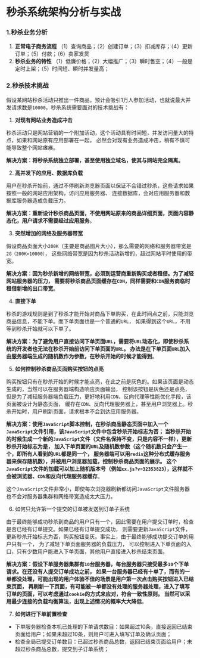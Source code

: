 秒杀系统架构分析与实战
===============================================================

### 1.秒杀业务分析

1. **正常电子商务流程**
（1）查询商品；（2）创建订单；（3）扣减库存；（4）更新订单；（5）付款；（6）卖家发货
2. **秒杀业务的特性**
（1）低廉价格；（2）大幅推广；（3）瞬时售空；（4）一般是定时上架；（5）时间短、瞬时并发量高；

### 2.秒杀技术挑战
假设某网站秒杀活动只推出一件商品，预计会吸引1万人参加活动，也就说最大并发请求数是`10000`，秒杀系统需要面对的技术挑战有：

1. **对现有网站业务造成冲击**

秒杀活动只是网站营销的一个附加活动，这个活动具有时间短，并发访问量大的特点，如果和网站原有应用部署在一起，
必然会对现有业务造成冲击，稍有不慎可能导致整个网站瘫痪。

**解决方案：将秒杀系统独立部署，甚至使用独立域名，使其与网站完全隔离。**

2. **高并发下的应用、数据库负载**

用户在秒杀开始前，通过不停刷新浏览器页面以保证不会错过秒杀，这些请求如果按照一般的网站应用架构，访问应用服务器、
连接数据库，会对应用服务器和数据库服务器造成负载压力。

**解决方案：重新设计秒杀商品页面，不使用网站原来的商品详细页面，页面内容静态化，用户请求不需要经过应用服务**。

3. **突然增加的网络及服务器带宽**

假设商品页面大小`200K`（主要是商品图片大小），那么需要的网络和服务器带宽是`2G（200K×10000）`，
这些网络带宽是因为秒杀活动新增的，超过网站平时使用的带宽。

**解决方案：因为秒杀新增的网络带宽，必须到运营商重新购买或者租借。为了减轻网站服务器的压力，
需要将秒杀商品页面缓存在`CDN`，同样需要和`CDN`服务商临时租借新增的出口带宽**。

4. **直接下单**

秒杀的游戏规则是到了秒杀才能开始对商品下单购买，在此时间点之前，只能浏览商品信息，不能下单。而下单页面也是一个普通的`URL`，
如果得到这个`URL`，不用等到秒杀开始就可以下单了。

**解决方案：为了避免用户直接访问下单页面`URL`，需要将`URL`动态化，即使秒杀系统的开发者也无法在秒杀开始前访问下单页面的`URL`。
办法是在下单页面`URL`加入由服务器端生成的随机数作为参数，在秒杀开始的时候才能得到**。

5. **如何控制秒杀商品页面购买按钮的点亮**

购买按钮只有在秒杀开始的时候才能点亮，在此之前是灰色的。如果该页面是动态生成的，当然可以在服务器端构造响应页面输出，
控制该按钮是灰色还是点亮，但是为了减轻服务器端负载压力，更好地利用`CDN`、反向代理等性能优化手段，该页面被设计为静态页面，
缓存在`CDN`、反向代理服务器上，甚至用户浏览器上。秒杀开始时，用户刷新页面，请求根本不会到达应用服务器。

**解决方案：使用`JavaScript`脚本控制，在秒杀商品静态页面中加入一个`JavaScript`文件引用，该`JavaScript`文件中包含秒杀开始标志为否；
当秒杀开始的时候生成一个新的`JavaScript`文件（文件名保持不变，只是内容不一样），更新秒杀开始标志为是，
加入下单页面的`URL`及随机数参数（这个随机数只会产生一个，即所有人看到的`URL`都是同一个，
服务器端可以用`redis`这种分布式缓存服务器来保存随机数），并被用户浏览器加载，控制秒杀商品页面的展示。
这个`JavaScript`文件的加载可以加上随机版本号（例如`xx.js?v=32353823`），这样就不会被浏览器、`CDN`和反向代理服务器缓存**。

这个`JavaScript`文件非常小，即使每次浏览器刷新都访问`JavaScript`文件服务器也不会对服务器集群和网络带宽造成太大压力。

6. 如何只允许第一个提交的订单被发送到订单子系统

由于最终能够成功秒杀到商品的用户只有一个，因此需要在用户提交订单时，检查是否已经有订单提交。如果已经有订单提交成功，
则需要更新`JavaScript`文件，更新秒杀开始标志为否，购买按钮变灰。事实上，由于最终能够成功提交订单的用户只有一个，
为了减轻下单页面服务器的负载压力， 可以控制进入下单页面的入口，只有少数用户能进入下单页面，其他用户直接进入秒杀结束页面。

**解决方案：假设下单服务器集群有`10`台服务器，每台服务器只接受最多`10`个下单请求。在还没有人提交订单成功之前，
如果一台服务器已经有十单了，而有的一单都没处理，可能出现的用户体验不佳的场景是用户第一次点击购买按钮进入已结束页面，
再刷新一下页面，有可能被一单都没有处理的服务器处理，进入了填写订单的页面，可以考虑通过`cookie`的方式来应对，符合一致性原则。
当然可以采用最少连接的负载均衡算法，出现上述情况的概率大大降低**。

7. **如何进行下单前置检查**

+ 下单服务器检查本机已处理的下单请求数目：如果超过10条，直接返回已结束页面给用户；如果未超过10条，则用户可进入填写订单及确认页面；
+ 检查全局已提交订单数目：已超过秒杀商品总数，返回已结束页面给用户；未超过秒杀商品总数，提交到子订单系统；
